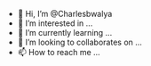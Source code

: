 - 👋 Hi, I’m @Charlesbwalya
- 👀 I’m interested in ...
- 🌱 I’m currently learning ...
- 💞️ I’m looking to collaborates on ...
- 📫 How to reach me ...

<!---
Charlesbwalya/Charlesbwalya is a ✨ special ✨ repository because its `README.md` (this file) appears on your GitHub profile.
You can click the Preview link to take a look at your changes.
--->
